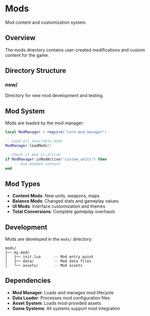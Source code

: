 # Mods

Mod content and customization system.

## Overview

The mods directory contains user-created modifications and custom content for the game.

## Directory Structure

### new/
Directory for new mod development and testing.

## Mod System

Mods are loaded by the mod manager:

```lua
local ModManager = require("core.mod_manager")

-- Load all available mods
ModManager:loadMods()

-- Check if mod is active
if ModManager:isModActive("custom_units") then
    -- Use modded content
end
```

## Mod Types

- **Content Mods**: New units, weapons, maps
- **Balance Mods**: Changed stats and gameplay values
- **UI Mods**: Interface customization and themes
- **Total Conversions**: Complete gameplay overhauls

## Development

Mods are developed in the `mods/` directory:

```
mods/
├── my_mod/
│   ├── init.lua      -- Mod entry point
│   ├── data/         -- Mod data files
│   └── assets/       -- Mod assets
```

## Dependencies

- **Mod Manager**: Loads and manages mod lifecycle
- **Data Loader**: Processes mod configuration files
- **Asset System**: Loads mod-provided assets
- **Game Systems**: All systems support mod integration
